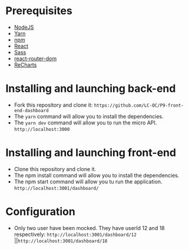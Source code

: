 # Prerequisites

- [NodeJS](https://nodejs.org/en/) 
-  [Yarn](https://yarnpkg.com) 
-  [npm](https://docs.npmjs.com/downloading-and-installing-node-js-and-npm) 
- [React](https://reactjs.org/docs/getting-started.html) 
- [Sass](https://create-react-app.dev/docs/adding-a-sass-stylesheet/) 
- [react-router-dom](https://www.npmjs.com/package/react-router-dom) 
- [ReCharts](https://recharts.org/en-US/)

# Installing and launching back-end

- Fork this repository and clone it: `https://github.com/LC-OC/P9-front-end-dashboard`
- The `yarn` command will allow you to install the dependencies.
- The `yarn dev` command will allow you to run the micro API. `http://localhost:3000`

# Installing and launching front-end

- Clone this repository and clone it.
- The npm install command will allow you to install the dependencies.
- The npm start command will allow you tu run the application. `http://localhost:3001/dashboard/`

# Configuration

- Only two user have been mocked. They have userId 12 and 18 respectively: `http://localhost:3001/dashboard/12` ||`http://localhost:3001/dashboard/18`
